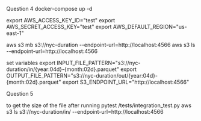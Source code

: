 Question 4
docker-compose up -d

export AWS_ACCESS_KEY_ID="test"
export AWS_SECRET_ACCESS_KEY="test"
export AWS_DEFAULT_REGION="us-east-1"

aws s3 mb s3://nyc-duration --endpoint-url=http://localhost:4566
aws s3 ls --endpoint-url=http://localhost:4566

set variables
export INPUT_FILE_PATTERN="s3://nyc-duration/in/{year:04d}-{month:02d}.parquet"
export OUTPUT_FILE_PATTERN="s3://nyc-duration/out/{year:04d}-{month:02d}.parquet"
export S3_ENDPOINT_URL="http://localhost:4566"

Question 5

to get the size of the file after running pytest /tests/integration_test.py
aws s3 ls s3://nyc-duration/in/ --endpoint-url=http://localhost:4566